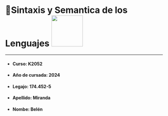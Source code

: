 # 📌Sintaxis y Semantica de los Lenguajes <img src="https://media.giphy.com/media/XHAv3GveJMXMXSumkO/giphy.gif" width="100" />

------------

- ####  Curso:  K2052
- #### Año de cursada:  2024
- #### Legajo:  174.452-5
- #### Apellido: Miranda
- #### Nombe: Belén

